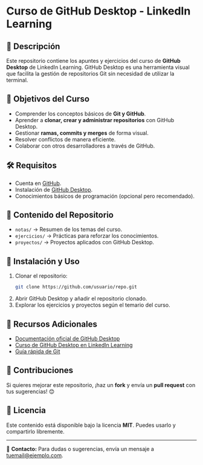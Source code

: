 # Curso de GitHub Desktop - LinkedIn Learning

## 📌 Descripción
Este repositorio contiene los apuntes y ejercicios del curso de **GitHub Desktop** de LinkedIn Learning. GitHub Desktop es una herramienta visual que facilita la gestión de repositorios Git sin necesidad de utilizar la terminal.

## 🎯 Objetivos del Curso
- Comprender los conceptos básicos de **Git y GitHub**.
- Aprender a **clonar, crear y administrar repositorios** con GitHub Desktop.
- Gestionar **ramas, commits y merges** de forma visual.
- Resolver conflictos de manera eficiente.
- Colaborar con otros desarrolladores a través de GitHub.

## 🛠️ Requisitos
- Cuenta en [GitHub](https://github.com/).
- Instalación de [GitHub Desktop](https://desktop.github.com/).
- Conocimientos básicos de programación (opcional pero recomendado).

## 📂 Contenido del Repositorio
- `notas/` → Resumen de los temas del curso.
- `ejercicios/` → Prácticas para reforzar los conocimientos.
- `proyectos/` → Proyectos aplicados con GitHub Desktop.

## 🚀 Instalación y Uso
1. Clonar el repositorio:
   ```bash
   git clone https://github.com/usuario/repo.git
   ```
2. Abrir GitHub Desktop y añadir el repositorio clonado.
3. Explorar los ejercicios y proyectos según el temario del curso.

## 📖 Recursos Adicionales
- [Documentación oficial de GitHub Desktop](https://docs.github.com/es/desktop)
- [Curso de GitHub Desktop en LinkedIn Learning](https://www.linkedin.com/learning/)
- [Guía rápida de Git](https://git-scm.com/doc)

## 📢 Contribuciones
Si quieres mejorar este repositorio, ¡haz un **fork** y envía un **pull request** con tus sugerencias! 😊

## 📜 Licencia
Este contenido está disponible bajo la licencia **MIT**. Puedes usarlo y compartirlo libremente.

---

📧 **Contacto:** Para dudas o sugerencias, envía un mensaje a [tuemail@ejemplo.com](mailto:tuemail@ejemplo.com).
